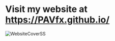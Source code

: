 # Visit my website at https://PAVfx.github.io/
![WebsiteCoverSS](https://github.com/PAVfx/PAVfx.github.io/assets/images/WebsiteCoverSS.png)
